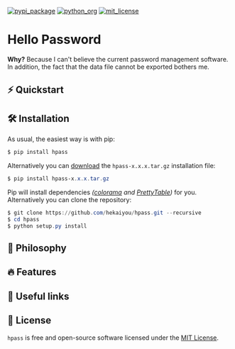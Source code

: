 [![pypi_package](https://warehouse-camo.ingress.cmh1.psfhosted.org/42c9ba5237eeb8466d668acb98eb7f6a6fe04156/68747470733a2f2f696d672e736869656c64732e696f2f707970692f762f746f6e67676f6e673f7374796c653d666c61742d737175617265)](https://pypi.org/project/hpass/)
[![python_org](https://warehouse-camo.ingress.cmh1.psfhosted.org/54aa1a9c61cbd023170f84b8220fd75607f6d404/68747470733a2f2f696d672e736869656c64732e696f2f707970692f707976657273696f6e732f746f6e67676f6e673f7374796c653d666c61742d737175617265)](https://www.python.org/)
[![mit_license](https://warehouse-camo.ingress.cmh1.psfhosted.org/773ff7b8bbd1614f2d7b49b12c6d8d2d0da0a796/68747470733a2f2f696d672e736869656c64732e696f2f707970692f6c2f746f6e67676f6e673f7374796c653d666c61742d737175617265)](https://opensource.org/licenses/mit/)

# Hello Password

**Why?** Because I can't believe the current password management software. In addition, the fact that the data file cannot be exported bothers me.

## ⚡ Quickstart

## 🛠 Installation

As usual, the easiest way is with pip:

```powershell
$ pip install hpass
```

Alternatively you can [download](https://pypi.org/project/hpass/#files) the `hpass-x.x.x.tar.gz` installation file:

```powershell
$ pip install hpass-x.x.x.tar.gz
```

Pip will install dependencies *([colorama](https://pypi.org/project/colorama/) and [PrettyTable](https://pypi.org/project/PrettyTable/))* for you. Alternatively you can clone the repository:

```powershell
$ git clone https://github.com/hekaiyou/hpass.git --recursive
$ cd hpass
$ python setup.py install
```

## 🧠 Philosophy

## 🔥 Features

## 🔗 Useful links

## 📝 License

`hpass` is free and open-source software licensed under the [MIT License](https://github.com/hekaiyou/hpass/blob/master/LICENSE).